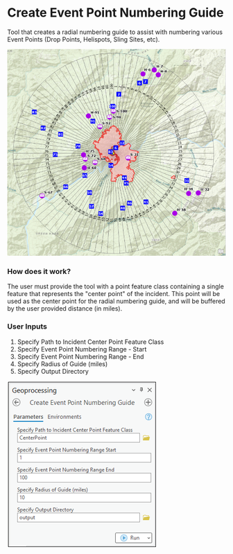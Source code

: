 # Create Event Point Numbering Guide

Tool that creates a radial numbering guide to assist with numbering various Event Points (Drop Points, Helispots, Sling Sites, etc).

![screenshot_CreateEventPointNumberingGuide_1.png](https://raw.githubusercontent.com/mpanunto/PanunTools/main/docs/screenshot_CreateEventPointNumberingGuide_1.png)

### How does it work?

The user must provide the tool with a point feature class containing a single feature that represents the "center point" of the incident. This point will be used as the center point for the radial numbering guide, and will be buffered by the user provided distance (in miles).

### User Inputs

1. Specify Path to Incident Center Point Feature Class
2. Specify Event Point Numbering Range - Start
3. Specify Event Point Numbering Range - End
4. Specify Radius of Guide (miles)
5. Specify Output Directory

![screenshot_CreateEventPointNumberingGuide_2.png](https://raw.githubusercontent.com/mpanunto/PanunTools/main/docs/screenshot_CreateEventPointNumberingGuide_2.png)
